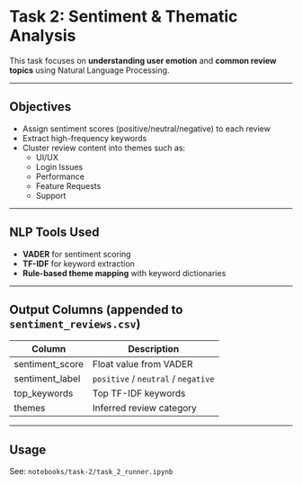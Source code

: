 # Task 2: Sentiment & Thematic Analysis

This task focuses on **understanding user emotion** and **common review topics** using Natural Language Processing.

---

## Objectives

- Assign sentiment scores (positive/neutral/negative) to each review
- Extract high-frequency keywords
- Cluster review content into themes such as:
  - UI/UX
  - Login Issues
  - Performance
  - Feature Requests
  - Support

---

## NLP Tools Used

- **VADER** for sentiment scoring
- **TF-IDF** for keyword extraction
- **Rule-based theme mapping** with keyword dictionaries

---

## Output Columns (appended to `sentiment_reviews.csv`)

| Column | Description |
|--------|-------------|
| sentiment_score | Float value from VADER |
| sentiment_label | `positive` / `neutral` / `negative` |
| top_keywords | Top TF-IDF keywords |
| themes | Inferred review category |

---

## Usage

See: `notebooks/task-2/task_2_runner.ipynb`
